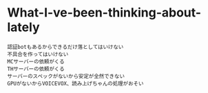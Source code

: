 # What-I-ve-been-thinking-about-lately
```
認証botもあるからできるだけ落としてはいけない
不具合を作ってはいけない
MCサーバーの依頼がくる
THサーバーの依頼がくる
サーバーのスペックがないから安定が全然できない
GPUがないからVOICEVOX、読み上げちゃんの処理がおそい
```
